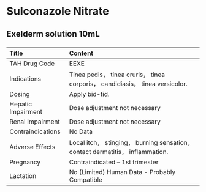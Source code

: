 # Sulconazole Nitrate

## Exelderm solution 10mL

##### 

| Title              | Content                                                                        |
|:-------------------|:-------------------------------------------------------------------------------|
| TAH Drug Code      | EEXE                                                                           |
| Indications        | Tinea pedis， tinea cruris， tinea corporis， candidiasis， tinea versicolor.  |
| Dosing             | Apply bid-tid.                                                                 |
| Hepatic Impairment | Dose adjustment not necessary                                                  |
| Renal Impairment   | Dose adjustment not necessary                                                  |
| Contraindications  | No Data                                                                        |
| Adverse Effects    | Local itch， stinging， burning sensation， contact dermatitis， inflammation. |
| Pregnancy          | Contraindicated – 1st trimester                                                |
| Lactation          | No (Limited) Human Data - Probably Compatible                                  |


